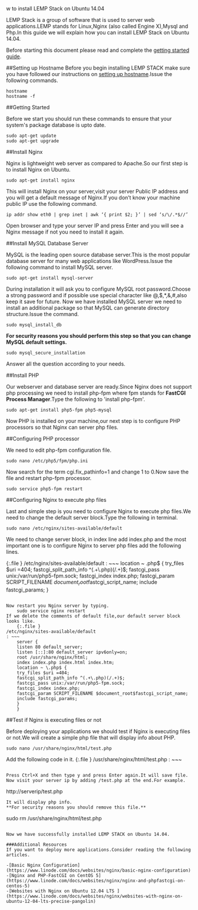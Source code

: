 
w to install LEMP Stack on Ubuntu 14.04

LEMP Stack is a group of software that is used to server web applications.LEMP stands for Linux,Nginx (also called Engine X),Mysql and Php.In this guide we will explain how you can install LEMP Stack on Ubuntu 14.04.

Before starting this document please read and complete the [getting started guide](https://www.linode.com/docs/getting-started/).

##Setting up Hostname 
Before you begin installing LEMP STACK make sure you have followed our instructions on [setting up hostname](https://www.linode.com/docs/getting-started#sph_set-the-hostname).Issue the following commands.
~~~
hostname
hostname -f
~~~
##Getting Started

Before we start you should run these commands to ensure that your system's package database is upto date.
~~~
sudo apt-get update
sudo apt-get upgrade
~~~
##Install Nginx

Nginx is lightweight web server as compared to Apache.So our first step is to install Nginx on Ubuntu.
~~~
sudo apt-get install nginx
~~~
This will install Nginx on your server,visit your server Public IP address and you will get a default message of Nginx.If you don’t know your machine public IP use the following command.
~~~
ip addr show eth0 | grep inet | awk ‘{ print $2; }’ | sed ‘s/\/.*$//’
~~~
Open browser and type your server IP and press Enter and you will see a Nginx message if not you need to install it again.

##Install MySQL Database Server

MySQL is the leading open source database server.This is the most popular database server for many web applications like WordPress.Issue the following command to install MySQL server.
~~~
sudo apt-get install mysql-server
~~~
During installation it will ask you to configure MySQL root password.Choose a strong password and if possible use special character like @,$,*,&,#,also keep it save for future.
Now we have installed MySQL server we need to install an additional package so that MySQL can generate directory structure.Issue the command.
~~~
sudo mysql_install_db
~~~
**For security reasons you should perform this step so that you can change MySQL default settings.**
~~~
sudo mysql_secure_installation
~~~
Answer all the question according to your needs.

##Install PHP

Our webserver and database server are ready.Since Nginx does not support php processing we need to install php-fpm where fpm stands for **FastCGI Process Manager**.Type the following to 'install php-fpm'.
~~~
sudo apt-get install php5-fpm php5-mysql
~~~
Now PHP is installed on your machine,our next step is to configure PHP processors so that Nginx can server php files.

##Configuring PHP processor

We need to edit php-fpm configuration file.
~~~
sudo nano /etc/php5/fpm/php.ini
~~~
Now search for the term cgi.fix_pathinfo=1 and change 1 to 0.Now save the file and restart php-fpm processor.
~~~
sudo service php5-fpm restart
~~~
##Configuring Nginx to execute php files

Last and simple step is you need to configure Nginx to execute php files.We need to change the default server block.Type the following in terminal.
~~~
sudo nano /etc/nginx/sites-available/default
~~~
We need to change server block, in index line add index.php and the most important one is to configure Nginx to server php files add the following lines.

{:.file }
/etc/nginx/sites-available/default
: ~~~
	location ~ \.php$ {
	try_files $uri =404;
	fastcgi_split_path_info ^(.+\.php)(/.+)$;
	fastcgi_pass unix:/var/run/php5-fpm.sock;
	fastcgi_index index.php;
	fastcgi_param SCRIPT_FILENAME $document_root$fastcgi_script_name;
	include fastcgi_params;
	}
~~~

Now restart you Nginx server by typing.
	sudo service nginx restart
If we delete the comments of default file,our default server block looks like.
	{:.file }
/etc/nginx/sites-available/default
: ~~~
	server {
	listen 80 default_server;
	listen [::]:80 default_server ipv6only=on;
	root /usr/share/nginx/html;
	index index.php index.html index.htm;
	location ~ \.php$ {
	try_files $uri =404;
	fastcgi_split_path_info ^(.+\.php)(/.+)$;
	fastcgi_pass unix:/var/run/php5-fpm.sock;
	fastcgi_index index.php;
	fastcgi_param SCRIPT_FILENAME $document_root$fastcgi_script_name;
	include fastcgi_params;
	}
	}
~~~

##Test if Nginx is executing files or not

Before deploying your applications we should test if Nginx is executing files or not.We will create a simple php file that will display info about PHP.
~~~
sudo nano /usr/share/nginx/html/test.php
~~~
Add the following code in it.
	{:.file }
/usr/share/nginx/html/test.php
: ~~~
	<?php
	phpinfo();
	?>
~~~

Press Ctrl+X and then type y and press Enter again.It will save file.
Now visit your server ip by adding /test.php at the end.For example.
~~~
http://serverip/test.php
~~~
It will display php info.
**For security reasons you should remove this file.**
~~~
sudo rm /usr/share/nginx/html/test.php
~~~

Now we have successfully installed LEMP STACK on Ubuntu 14.04.

###Additional Resources
If you want to deploy more applications.Consider reading the following articles.

-[Basic Nginx Configuration](https://www.linode.com/docs/websites/nginx/basic-nginx-configuration)
-[Nginx and PHP-FastCGI on CentOS 5](https://www.linode.com/docs/websites/nginx/nginx-and-phpfastcgi-on-centos-5)
-[Websites with Nginx on Ubuntu 12.04 LTS ](https://www.linode.com/docs/websites/nginx/websites-with-nginx-on-ubuntu-12-04-lts-precise-pangolin)
